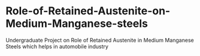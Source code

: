 # Role-of-Retained-Austenite-on-Medium-Manganese-steels
Undergraduate Project on Role of Retained Austenite in Medium Manganese Steels which helps in automobile industry
